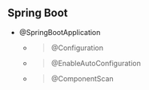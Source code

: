 ## Spring Boot

* @SpringBootApplication
	* > @Configuration
	* > @EnableAutoConfiguration
	* > @ComponentScan